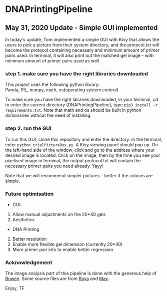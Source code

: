 # DNAPrintingPipeline

## May 31, 2020 Update - Simple GUI implemented
In today's update, Tom implemented a simple GUI with Kivy that allows the users to pick a picture from their system directory, and the protocol.txt will become the protocol containing necessary and minimum amount of primer pairs used. In terminal, it will also print out the matched gel image - with minimum amount of primer pairs used as well.

### step 1. make sure you have the right libraries downloaded
This project uses the following python library:  
Panda, PIL, numpy, math, os(operating system control)  

To make sure you have the right libraries downloaded, in your terminal, cd to enter the current directory (DNAPrintingPipeline), type `pip3 install -r requirements.txt`. Note that math and os should be built in python dictionaries without the need of installing.  

### step 2. run the GUI

To run this GUI, clone this repository and enter the directory. In the terminal, enter `python trialPictureBox.py`. A Kivy viewing panel should pop up. On the left-hand side of the window, click and go to the address where your desired image is located. Click on the image, then by the time you see your pixelised image in terminal, the output protocol.txt will contain the necessary primer pairs you need already. Yayy!

Note that we will recommend simpler pictures - better if the colours are simple.  

### Future optimisation
- GUI:
1. Allow manual adjustments on the 20*40 gels
2. Aesthetics
- DNA Printing
1. Better resolution
2. Enable more flexible gel dimension (currently 20\*40)
3. More primer pair info to enable better regression


### Acknowledgement
The image analysis part of thie pipeline is done with the generous help of [Bowen](https://github.com/JiangBowen0008). Some source files are from [Roya](https://github.com/ramininaieni) and [Max](https://github.com/maxschommer).

Enjoy,
TF
